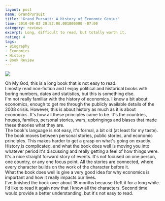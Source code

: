```yaml
---
layout: post
name: GrandPursuit
title: 'Grand Pursuit: A History of Economic Genius'
time: 2010-08-02 20:52:00.001000000 -07:00
category: reviews
excerpt: Long, difficult to read, but totally worth it.
rating: 4
tags:
- Biography
- Economics
- History
- Book Review
---
```

<img class="imageOnRight" src="{{ site.reviewsImagesFolder }}{{ page.name }}/GrandPursuitCover.jpg">

<div class="stars" title="{{ page.rating }} Stars" data-percent="{{ page.rating }}"></div>

Oh My God, this is a long book that is not easy to read.  
I mostly read non-fiction and I enjoy political and historical books with boring numbers, dates and statistics, but this is something else.  
I'm not really familiar with the history of economics. I know a bit about economics, enough to get me through the publicly available details of the 2008 crisis. However, this is about history as much as it is about economics. It's how all these principles came to be. It's the countries, houses, families, personal stories, wars, upbringings and biases that made these theories what they are.  
The book's language is not easy, it's formal, a bit old (at least for my taste). The book moves between personal stories, public stories, and economic principles. This makes harder to get a grasp on what's going on exactly.  
History is complicated, and what the book does well is moving you into whatever period it's discussing and really getting a feel of how things were. It's a nice straight forward story of events. It's not focused on one person, one country, or any one focus point. All the stories are connected, where every character builds on the work of the character before it.  
What the book does well is give a very good idea for why economics is important and how it really impacts our lives.  
I've finished the book over about 18 months because I left it for a long while. I'd like to read it again now that I know all the characters. Second time would provide a better understanding, but it's not easy to read.  
